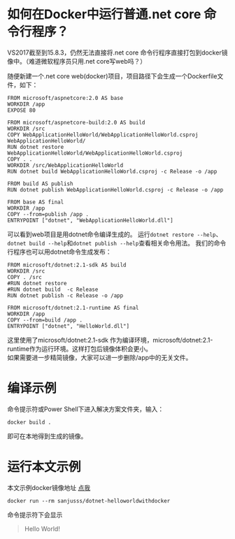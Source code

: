 # 如何在Docker中运行普通.net core 命令行程序？
VS2017截至到15.8.3，仍然无法直接将.net core 命令行程序直接打包到docker镜像中。（难道微软程序员只用.net core写web吗？）  

随便新建一个.net core web(docker)项目，项目路径下会生成一个Dockerfile文件，如下：
```
FROM microsoft/aspnetcore:2.0 AS base
WORKDIR /app
EXPOSE 80

FROM microsoft/aspnetcore-build:2.0 AS build
WORKDIR /src
COPY WebApplicationHelloWorld/WebApplicationHelloWorld.csproj WebApplicationHelloWorld/
RUN dotnet restore WebApplicationHelloWorld/WebApplicationHelloWorld.csproj
COPY . .
WORKDIR /src/WebApplicationHelloWorld
RUN dotnet build WebApplicationHelloWorld.csproj -c Release -o /app

FROM build AS publish
RUN dotnet publish WebApplicationHelloWorld.csproj -c Release -o /app

FROM base AS final
WORKDIR /app
COPY --from=publish /app .
ENTRYPOINT ["dotnet", "WebApplicationHelloWorld.dll"]
```
可以看到web项目是用dotnet命令编译生成的。
运行`dotnet restore --help`、`dotnet build --help`和`dotnet publish --help`查看相关命令用法。
我们的命令行程序也可以用dotnet命令生成发布：
```
FROM microsoft/dotnet:2.1-sdk AS build
WORKDIR /src
COPY . /src
#RUN dotnet restore 
#RUN dotnet build  -c Release 
RUN dotnet publish -c Release -o /app

FROM microsoft/dotnet:2.1-runtime AS final
WORKDIR /app
COPY --from=build /app .
ENTRYPOINT ["dotnet", "HelloWorld.dll"]
```
这里使用了microsoft/dotnet:2.1-sdk 作为编译环境，microsoft/dotnet:2.1-runtime作为运行环境。这样打包后镜像体积会更小。  
如果需要进一步精简镜像，大家可以进一步删除/app中的无关文件。

# 编译示例
命令提示符或Power Shell下进入解决方案文件夹，输入：
```
docker build .
```
即可在本地得到生成的镜像。

# 运行本文示例
本文示例docker镜像地址 [点我](https://hub.docker.com/r/sanjusss/dotnet-helloworldwithdocker/)
```
docker run --rm sanjusss/dotnet-helloworldwithdocker
```
命令提示符下会显示
>Hello World!